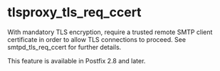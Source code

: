 # tlsproxy_tls_req_ccert 

 With mandatory TLS encryption, require a trusted remote SMTP
client certificate in order to allow TLS connections to proceed.
See smtpd_tls_req_ccert for further details. 

 This feature is available in Postfix 2.8 and later. 


